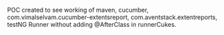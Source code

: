POC created to see working of maven, cucumber, com.vimalselvam.cucumber-extentsreport, com.aventstack.extentreports, testNG Runner without adding @AfterClass in runnerCukes.